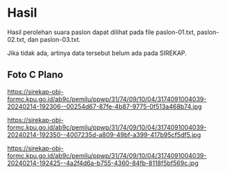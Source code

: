 # Hasil

Hasil perolehan suara paslon dapat dilihat pada file paslon-01.txt, paslon-02.txt, dan paslon-03.txt.

Jika tidak ada, artinya data tersebut belum ada pada SIREKAP.

## Foto C Plano

https://sirekap-obj-formc.kpu.go.id/ab9c/pemilu/ppwp/31/74/09/10/04/3174091004039-20240214-192306--00254d67-87fe-4b87-9775-0f513a468b74.jpg

https://sirekap-obj-formc.kpu.go.id/ab9c/pemilu/ppwp/31/74/09/10/04/3174091004039-20240214-192350--4007235d-a809-49bf-a399-417b95cf5df5.jpg

https://sirekap-obj-formc.kpu.go.id/ab9c/pemilu/ppwp/31/74/09/10/04/3174091004039-20240214-192425--4a2f4d6a-b755-4360-84fb-8118f5bf569c.jpg
